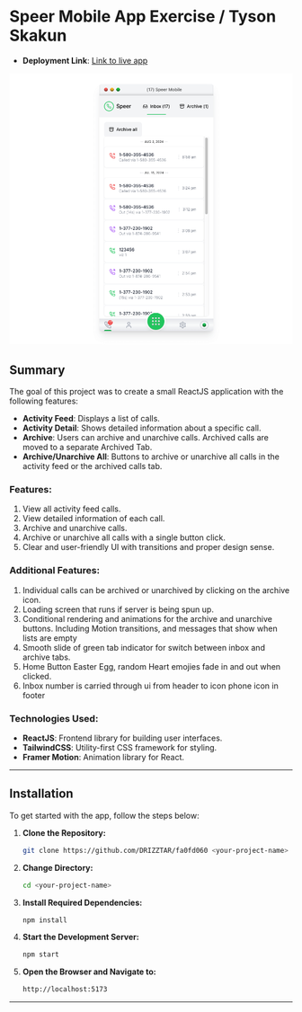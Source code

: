# Speer Mobile App Exercise / Tyson Skakun

- **Deployment Link**: [Link to live app](https://speer-skakun.vercel.app/)

![Home Page](public/readMeHomePage.png)

## Summary
The goal of this project was to create a small ReactJS application with the following features:

- **Activity Feed**: Displays a list of calls.
- **Activity Detail**: Shows detailed information about a specific call.
- **Archive**: Users can archive and unarchive calls. Archived calls are moved to a separate Archived Tab.
- **Archive/Unarchive All**: Buttons to archive or unarchive all calls in the activity feed or the archived calls tab.

### Features:
1. View all activity feed calls.
2. View detailed information of each call.
3. Archive and unarchive calls.
4. Archive or unarchive all calls with a single button click.
5. Clear and user-friendly UI with transitions and proper design sense.

### Additional Features:
1. Individual calls can be archived or unarchived by clicking on the archive icon.
2. Loading screen that runs if server is being spun up.
3. Conditional rendering and animations for the archive and unarchive buttons. Including Motion transitions, and messages that show when lists are empty
4. Smooth slide of green tab indicator for switch between inbox and archive tabs.
5. Home Button Easter Egg, random Heart emojies fade in and out when clicked.
6. Inbox number is carried through ui from header to icon phone icon in footer

### Technologies Used:
- **ReactJS**: Frontend library for building user interfaces.
- **TailwindCSS**: Utility-first CSS framework for styling.
- **Framer Motion**: Animation library for React.

---

## Installation

To get started with the app, follow the steps below:

1. **Clone the Repository:**
   ```bash
   git clone https://github.com/DRIZZTAR/fa0fd060 <your-project-name>
    ```
2. **Change Directory:**
    ```bash
    cd <your-project-name>
    ```
3. **Install Required Dependencies:**
    ```bash
    npm install
    ```
4. **Start the Development Server:**
    ```bash
    npm start
    ```
5. **Open the Browser and Navigate to:**
    ```bash
    http://localhost:5173
    ```

---
